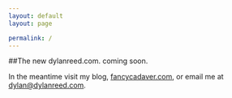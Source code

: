 ```yaml
---
layout: default
layout: page

permalink: /
---
```


##The new dylanreed.com. coming soon. 

In the meantime visit my blog, [fancycadaver.com](http://fancycadaver.com), or email me at [dylan@dylanreed.com](mailto:dylan@dylanreed.com).